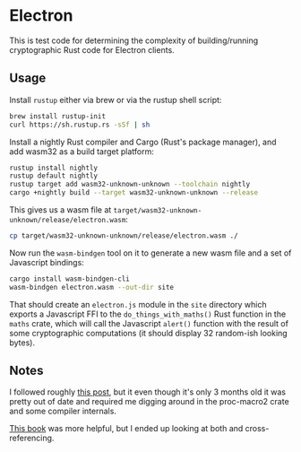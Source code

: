 
 Electron
==========

This is test code for determining the complexity of building/running
cryptographic Rust code for Electron clients.


 Usage
-------

Install `rustup` either via brew or via the rustup shell script:

```sh
brew install rustup-init
curl https://sh.rustup.rs -sSf | sh
```

Install a nightly Rust compiler and Cargo (Rust's package manager),
and add wasm32 as a build target platform:

```sh
rustup install nightly
rustup default nightly
rustup target add wasm32-unknown-unknown --toolchain nightly
cargo +nightly build --target wasm32-unknown-unknown --release
```

This gives us a wasm file at `target/wasm32-unknown-unknown/release/electron.wasm`:

```sh
cp target/wasm32-unknown-unknown/release/electron.wasm ./
```

Now run the `wasm-bindgen` tool on it to generate a new wasm file and
a set of Javascript bindings:

```sh
cargo install wasm-bindgen-cli
wasm-bindgen electron.wasm --out-dir site
```

That should create an `electron.js` module in the `site` directory which exports
a Javascript FFI to the `do_things_with_maths()` Rust function in the `maths`
crate, which will call the Javascript `alert()` function with the result of some
cryptographic computations (it should display 32 random-ish looking bytes).


Notes
-----

I followed roughly
[this post](https://hacks.mozilla.org/2018/04/javascript-to-rust-and-back-again-a-wasm-bindgen-tale/),
but it even though it's only 3 months old it was pretty out of date
and required me digging around in the proc-macro2 crate and some
compiler internals.

[This book](https://rustwasm.github.io/wasm-bindgen/introduction.html)
was more helpful, but I ended up looking at both and cross-referencing.
